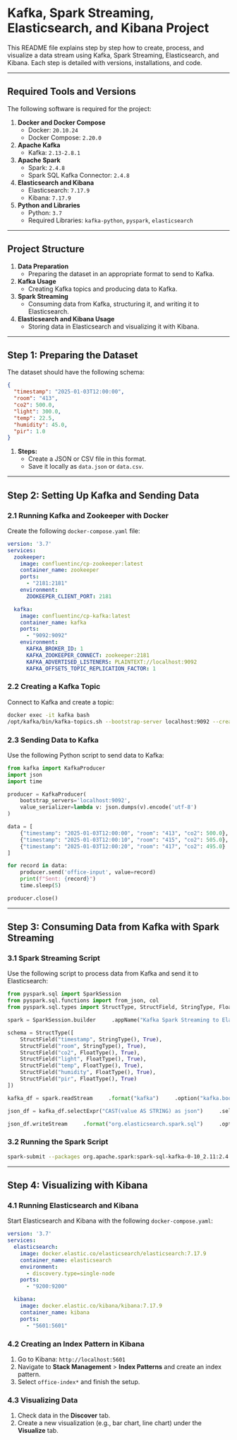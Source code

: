 # Kafka, Spark Streaming, Elasticsearch, and Kibana Project

This README file explains step by step how to create, process, and visualize a data stream using Kafka, Spark Streaming, Elasticsearch, and Kibana. Each step is detailed with versions, installations, and code.

---

## Required Tools and Versions
The following software is required for the project:

1. **Docker and Docker Compose**
   - Docker: `20.10.24`
   - Docker Compose: `2.20.0`
2. **Apache Kafka**
   - Kafka: `2.13-2.8.1`
3. **Apache Spark**
   - Spark: `2.4.8`
   - Spark SQL Kafka Connector: `2.4.8`
4. **Elasticsearch and Kibana**
   - Elasticsearch: `7.17.9`
   - Kibana: `7.17.9`
5. **Python and Libraries**
   - Python: `3.7`
   - Required Libraries: `kafka-python`, `pyspark`, `elasticsearch`

---

## Project Structure

1. **Data Preparation**
   - Preparing the dataset in an appropriate format to send to Kafka.
2. **Kafka Usage**
   - Creating Kafka topics and producing data to Kafka.
3. **Spark Streaming**
   - Consuming data from Kafka, structuring it, and writing it to Elasticsearch.
4. **Elasticsearch and Kibana Usage**
   - Storing data in Elasticsearch and visualizing it with Kibana.

---

## Step 1: Preparing the Dataset

The dataset should have the following schema:

```json
{
  "timestamp": "2025-01-03T12:00:00",
  "room": "413",
  "co2": 500.0,
  "light": 300.0,
  "temp": 22.5,
  "humidity": 45.0,
  "pir": 1.0
}
```

1. **Steps:**
   - Create a JSON or CSV file in this format.
   - Save it locally as `data.json` or `data.csv`.

---

## Step 2: Setting Up Kafka and Sending Data

### 2.1 Running Kafka and Zookeeper with Docker
Create the following `docker-compose.yaml` file:

```yaml
version: '3.7'
services:
  zookeeper:
    image: confluentinc/cp-zookeeper:latest
    container_name: zookeeper
    ports:
      - "2181:2181"
    environment:
      ZOOKEEPER_CLIENT_PORT: 2181

  kafka:
    image: confluentinc/cp-kafka:latest
    container_name: kafka
    ports:
      - "9092:9092"
    environment:
      KAFKA_BROKER_ID: 1
      KAFKA_ZOOKEEPER_CONNECT: zookeeper:2181
      KAFKA_ADVERTISED_LISTENERS: PLAINTEXT://localhost:9092
      KAFKA_OFFSETS_TOPIC_REPLICATION_FACTOR: 1
```

### 2.2 Creating a Kafka Topic
Connect to Kafka and create a topic:

```bash
docker exec -it kafka bash
/opt/kafka/bin/kafka-topics.sh --bootstrap-server localhost:9092 --create --topic office-input --partitions 3 --replication-factor 1
```

### 2.3 Sending Data to Kafka
Use the following Python script to send data to Kafka:

```python
from kafka import KafkaProducer
import json
import time

producer = KafkaProducer(
    bootstrap_servers='localhost:9092',
    value_serializer=lambda v: json.dumps(v).encode('utf-8')
)

data = [
    {"timestamp": "2025-01-03T12:00:00", "room": "413", "co2": 500.0},
    {"timestamp": "2025-01-03T12:00:10", "room": "415", "co2": 505.0},
    {"timestamp": "2025-01-03T12:00:20", "room": "417", "co2": 495.0}
]

for record in data:
    producer.send('office-input', value=record)
    print(f"Sent: {record}")
    time.sleep(5)

producer.close()
```

---

## Step 3: Consuming Data from Kafka with Spark Streaming

### 3.1 Spark Streaming Script
Use the following script to process data from Kafka and send it to Elasticsearch:

```python
from pyspark.sql import SparkSession
from pyspark.sql.functions import from_json, col
from pyspark.sql.types import StructType, StructField, StringType, FloatType

spark = SparkSession.builder     .appName("Kafka Spark Streaming to Elasticsearch")     .config("spark.jars.packages", "org.apache.spark:spark-sql-kafka-0-10_2.11:2.4.8,org.elasticsearch:elasticsearch-spark-20_2.11:7.10.2")     .config("spark.es.nodes", "localhost")     .config("spark.es.port", "9200")     .getOrCreate()

schema = StructType([
    StructField("timestamp", StringType(), True),
    StructField("room", StringType(), True),
    StructField("co2", FloatType(), True),
    StructField("light", FloatType(), True),
    StructField("temp", FloatType(), True),
    StructField("humidity", FloatType(), True),
    StructField("pir", FloatType(), True)
])

kafka_df = spark.readStream     .format("kafka")     .option("kafka.bootstrap.servers", "localhost:9092")     .option("subscribe", "office-input")     .option("startingOffsets", "earliest")     .load()

json_df = kafka_df.selectExpr("CAST(value AS STRING) as json")     .select(from_json(col("json"), schema).alias("data"))     .select("data.*")

json_df.writeStream     .format("org.elasticsearch.spark.sql")     .option("es.resource", "office-index/_doc")     .outputMode("append")     .start()     .awaitTermination()
```

### 3.2 Running the Spark Script

```bash
spark-submit --packages org.apache.spark:spark-sql-kafka-0-10_2.11:2.4.8,org.elasticsearch:elasticsearch-spark-20_2.11:7.10.2 spark_streaming_kafka.py
```

---

## Step 4: Visualizing with Kibana

### 4.1 Running Elasticsearch and Kibana
Start Elasticsearch and Kibana with the following `docker-compose.yaml`:

```yaml
version: '3.7'
services:
  elasticsearch:
    image: docker.elastic.co/elasticsearch/elasticsearch:7.17.9
    container_name: elasticsearch
    environment:
      - discovery.type=single-node
    ports:
      - "9200:9200"

  kibana:
    image: docker.elastic.co/kibana/kibana:7.17.9
    container_name: kibana
    ports:
      - "5601:5601"
```

### 4.2 Creating an Index Pattern in Kibana

1. Go to Kibana: `http://localhost:5601`
2. Navigate to **Stack Management** > **Index Patterns** and create an index pattern.
3. Select `office-index*` and finish the setup.

### 4.3 Visualizing Data
1. Check data in the **Discover** tab.
2. Create a new visualization (e.g., bar chart, line chart) under the **Visualize** tab.


